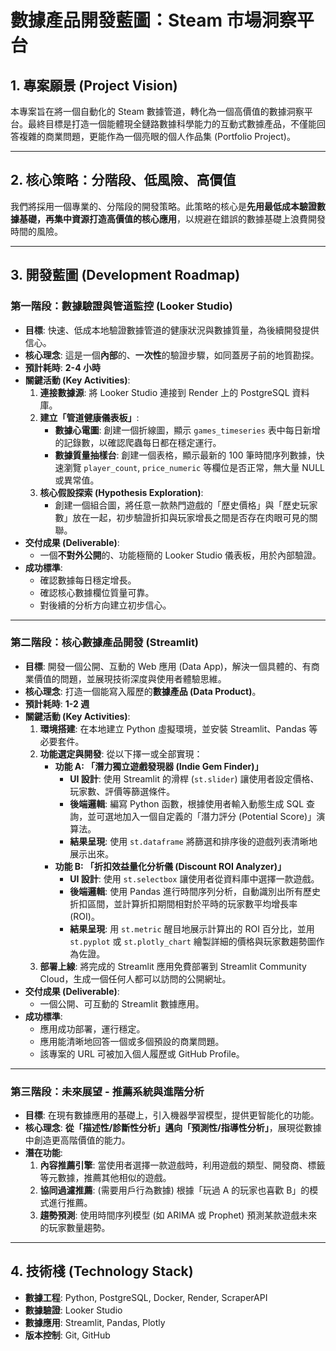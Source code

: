 # 數據產品開發藍圖：Steam 市場洞察平台

## 1. 專案願景 (Project Vision)

本專案旨在將一個自動化的 Steam 數據管道，轉化為一個高價值的數據洞察平台。最終目標是打造一個能體現全鏈路數據科學能力的互動式數據產品，不僅能回答複雜的商業問題，更能作為一個亮眼的個人作品集 (Portfolio Project)。

---

## 2. 核心策略：分階段、低風險、高價值

我們將採用一個專業的、分階段的開發策略。此策略的核心是**先用最低成本驗證數據基礎，再集中資源打造高價值的核心應用**，以規避在錯誤的數據基礎上浪費開發時間的風險。

---

## 3. 開發藍圖 (Development Roadmap)

### **第一階段：數據驗證與管道監控 (Looker Studio)**

*   **目標**: 快速、低成本地驗證數據管道的健康狀況與數據質量，為後續開發提供信心。
*   **核心理念**: 這是一個**內部**的、**一次性**的驗證步驟，如同蓋房子前的地質勘探。
*   **預計耗時**: **2-4 小時**
*   **關鍵活動 (Key Activities)**:
    1.  **連接數據源**: 將 Looker Studio 連接到 Render 上的 PostgreSQL 資料庫。
    2.  **建立「管道健康儀表板」**:
        *   **數據心電圖**: 創建一個折線圖，顯示 `games_timeseries` 表中每日新增的記錄數，以確認爬蟲每日都在穩定運行。
        *   **數據質量抽樣台**: 創建一個表格，顯示最新的 100 筆時間序列數據，快速瀏覽 `player_count`, `price_numeric` 等欄位是否正常，無大量 NULL 或異常值。
    3.  **核心假設探索 (Hypothesis Exploration)**:
        *   創建一個組合圖，將任意一款熱門遊戲的「歷史價格」與「歷史玩家數」放在一起，初步驗證折扣與玩家增長之間是否存在肉眼可見的關聯。
*   **交付成果 (Deliverable)**:
    *   一個**不對外公開**的、功能極簡的 Looker Studio 儀表板，用於內部驗證。
*   **成功標準**:
    *   確認數據每日穩定增長。
    *   確認核心數據欄位質量可靠。
    *   對後續的分析方向建立初步信心。

---

### **第二階段：核心數據產品開發 (Streamlit)**

*   **目標**: 開發一個公開、互動的 Web 應用 (Data App)，解決一個具體的、有商業價值的問題，並展現技術深度與使用者體驗思維。
*   **核心理念**: 打造一個能寫入履歷的**數據產品 (Data Product)**。
*   **預計耗時**: **1-2 週**
*   **關鍵活動 (Key Activities)**:
    1.  **環境搭建**: 在本地建立 Python 虛擬環境，並安裝 Streamlit、Pandas 等必要套件。
    2.  **功能選定與開發**: 從以下擇一或全部實現：
        *   **功能 A: 「潛力獨立遊戲發現器 (Indie Gem Finder)」**
            *   **UI 設計**: 使用 Streamlit 的滑桿 (`st.slider`) 讓使用者設定價格、玩家數、評價等篩選條件。
            *   **後端邏輯**: 編寫 Python 函數，根據使用者輸入動態生成 SQL 查詢，並可選地加入一個自定義的「潛力評分 (Potential Score)」演算法。
            *   **結果呈現**: 使用 `st.dataframe` 將篩選和排序後的遊戲列表清晰地展示出來。
        *   **功能 B: 「折扣效益量化分析儀 (Discount ROI Analyzer)」**
            *   **UI 設計**: 使用 `st.selectbox` 讓使用者從資料庫中選擇一款遊戲。
            *   **後端邏輯**: 使用 Pandas 進行時間序列分析，自動識別出所有歷史折扣區間，並計算折扣期間相對於平時的玩家數平均增長率 (ROI)。
            *   **結果呈現**: 用 `st.metric` 醒目地展示計算出的 ROI 百分比，並用 `st.pyplot` 或 `st.plotly_chart` 繪製詳細的價格與玩家數趨勢圖作為佐證。
    3.  **部署上線**: 將完成的 Streamlit 應用免費部署到 Streamlit Community Cloud，生成一個任何人都可以訪問的公開網址。
*   **交付成果 (Deliverable)**:
    *   一個公開、可互動的 Streamlit 數據應用。
*   **成功標準**:
    *   應用成功部署，運行穩定。
    *   應用能清晰地回答一個或多個預設的商業問題。
    *   該專案的 URL 可被加入個人履歷或 GitHub Profile。

---

### **第三階段：未來展望 - 推薦系統與進階分析**

*   **目標**: 在現有數據應用的基礎上，引入機器學習模型，提供更智能化的功能。
*   **核心理念**: **從「描述性/診斷性分析」邁向「預測性/指導性分析」**，展現從數據中創造更高階價值的能力。
*   **潛在功能**:
    1.  **內容推薦引擎**: 當使用者選擇一款遊戲時，利用遊戲的類型、開發商、標籤等元數據，推薦其他相似的遊戲。
    2.  **協同過濾推薦**: (需要用戶行為數據) 根據「玩過 A 的玩家也喜歡 B」的模式進行推薦。
    3.  **趨勢預測**: 使用時間序列模型 (如 ARIMA 或 Prophet) 預測某款遊戲未來的玩家數量趨勢。

---

## 4. 技術棧 (Technology Stack)

*   **數據工程**: Python, PostgreSQL, Docker, Render, ScraperAPI
*   **數據驗證**: Looker Studio
*   **數據應用**: Streamlit, Pandas, Plotly
*   **版本控制**: Git, GitHub